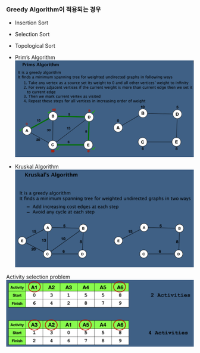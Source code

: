 ### Greedy Algorithm이 적용되는 경우 
- Insertion Sort

- Selection Sort

- Topological Sort

- Prim’s Algorithm
![img.png](img.png)

- Kruskal Algorithm
![img_1.png](img_1.png)

Activity selection problem
![img_2.png](img_2.png)